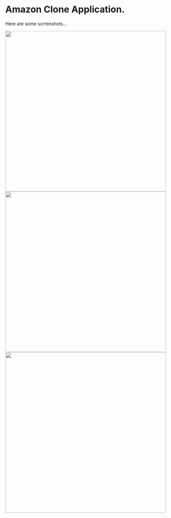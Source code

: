 # Amazon Clone Application.

Here are some scrrenshots...

<p align="left">
<img height="500" src="https://user-images.githubusercontent.com/82095408/190583313-bffe7818-60ca-4731-8794-de743a52b9c6.png"/>
<img height="500" src="https://user-images.githubusercontent.com/82095408/190583328-c0f0200f-1bdc-475c-a41a-40f305e3c04d.png" />
<img height="500" src="https://user-images.githubusercontent.com/82095408/190583344-7e467c17-6cd4-48a3-8fc3-d0cb8de49af1.png" />
</p>

